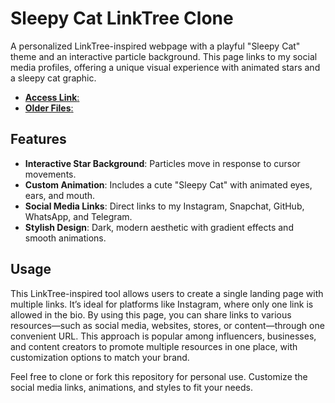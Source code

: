 # Sleepy Cat LinkTree Clone

A personalized LinkTree-inspired webpage with a playful "Sleepy Cat" theme and an interactive particle background. This page links to my social media profiles, offering a unique visual experience with animated stars and a sleepy cat graphic.

-  [**Access Link**:](https://satyam-64136.github.io/social-links)
-  [**Older Files**:](https://satyam-64136.github.io/social-links/old%20files/social-links-old.html)

## Features

- **Interactive Star Background**: Particles move in response to cursor movements.
- **Custom Animation**: Includes a cute "Sleepy Cat" with animated eyes, ears, and mouth.
- **Social Media Links**: Direct links to my Instagram, Snapchat, GitHub, WhatsApp, and Telegram.
- **Stylish Design**: Dark, modern aesthetic with gradient effects and smooth animations.

## Usage

This LinkTree-inspired tool allows users to create a single landing page with multiple links. It’s ideal for platforms like Instagram, where only one link is allowed in the bio. By using this page, you can share links to various resources—such as social media, websites, stores, or content—through one convenient URL. This approach is popular among influencers, businesses, and content creators to promote multiple resources in one place, with customization options to match your brand.

Feel free to clone or fork this repository for personal use. Customize the social media links, animations, and styles to fit your needs.
